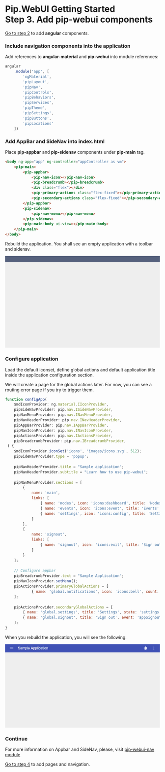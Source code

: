 # Pip.WebUI Getting Started <br/> Step 3. Add pip-webui components

[Go to step 2](https://github.com/pip-webui/pip-webui-sample/blob/master/step2/Readme.md) to add **angular** components.

### Include navigation components into the application

Add references to **angular-material** and **pip-webui** into module references:

```javascript
angular
    .module('app', [
        'ngMaterial',
        'pipLayout', 
        'pipNav', 
        'pipControls',
        'pipBehaviors',
        'pipServices', 
        'pipTheme',
        'pipSettings',
        'pipButtons',
        'pipLocations'
    ])
```

### Add AppBar and SideNav into index.html

Place **pip-appbar** and **pip-sidenav** components under **pip-main** tag.

```html
<body ng-app="app" ng-controller="appController as vm">
    <pip-main>
        <pip-appbar>
            <pip-nav-icon></pip-nav-icon>
            <pip-breadcrumb></pip-breadcrumb>
            <div class="flex"></div>
            <pip-primary-actions class="flex-fixed"></pip-primary-actions>
            <pip-secondary-actions class="flex-fixed"></pip-secondary-actions>
        </pip-appbar>
        <pip-sidenav>
            <pip-nav-menu></pip-nav-menu>
        </pip-sidenav>
        <pip-main-body ui-view></pip-main-body>
    </pip-main>
</body>
```

Rebuild the application. You shall see an empty application with a toolbar and sidenav.

![navigation components](artifacts/navigation_components.png)

### Configure application

Load the default iconset, define global actions and default application title inside the application configuration section.

We will create a page for the global actions later. For now, you can see a routing error page if you try to trigger them.

```javascript
function configApp(
    $mdIconProvider: ng.material.IIconProvider, 
    pipSideNavProvider: pip.nav.ISideNavProvider, 
    pipNavMenuProvider: pip.nav.INavMenuProvider, 
    pipNavHeaderProvider: pip.nav.INavHeaderProvider,
    pipAppBarProvider: pip.nav.IAppBarProvider, 
    pipNavIconProvider: pip.nav.INavIconProvider,
    pipActionsProvider: pip.nav.IActionsProvider, 
    pipBreadcrumbProvider: pip.nav.IBreadcrumbProvider, 
 ) {
    $mdIconProvider.iconSet('icons', 'images/icons.svg', 512);
    pipSideNavProvider.type = 'popup';

    pipNavHeaderProvider.title = "Sample application";
    pipNavHeaderProvider.subtitle = "Learn how to use pip-webui";
    
    pipNavMenuProvider.sections = [
        {
            name: 'main',
            links: [
                { name: 'nodes', icon: 'icons:dashboard', title: 'Nodes', state: 'nodes' },
                { name: 'events', icon: 'icons:event', title: 'Events', state: 'events' },
                { name: 'settings', icon: 'icons:config', title: 'Settings', state: 'settings.sample' }
            ]
        },
        {
            name: 'signout',
            links: [
                { name: 'signout', icon: 'icons:exit', title: 'Sign out', event: 'appSignout' }
            ]
        }
    ];

    // Configure appbar    
    pipBreadcrumbProvider.text = "Sample Application";
    pipNavIconProvider.setMenu();
    pipActionsProvider.primaryGlobalActions = [
            { name: 'global.notifications', icon: 'icons:bell', count: 0, event: 'appNotificationsClicked', subActions: []  }
    ];

    pipActionsProvider.secondaryGlobalActions = [
        { name: 'global.settings', title: 'Settings', state: 'settings.sample', subActions: [] },
        { name: 'global.signout', title: 'Sign out', event: 'appSignout', subActions: [] }
    ];
}
```

When you rebuild the application, you will see the following:

![Page 3](artifacts/page3.png)

### Continue

For more information on Appbar and SideNav, please, visit [pip-webui-nav module](https://github.com/pip-webui/pip-webui-nav)

[Go to step 4](https://github.com/pip-webui/pip-webui-sample/blob/master/step4/) to add pages and navigation.

